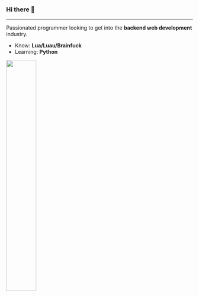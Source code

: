 ### Hi there 👋

<hr>

Passionated programmer looking to get into the **backend web development** industry.

- Know: **Lua/Luau/Brainfuck**
- Learning: **Python**

<p>
  <img src="https://github-readme-stats.vercel.app/api/top-langs/?username=fsdfdfgdfghSD&theme=github_dark&layout=compact&langs_count=6" position="absolute" width="40%">
</p>
